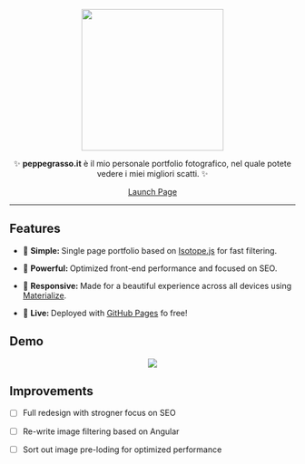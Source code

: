 <div align="center">
<p>
<img src="https://peppegr/github.io/img/Logo.png" width="250"/>
</p>


<p>✨ <strong>peppegrasso.it</strong> è il mio personale portfolio fotografico, nel quale potete vedere i miei migliori scatti. ✨</p>

<p><a href="http://peppegrasso.it" class="btn btn-primary btn-md">Launch Page</a></p>
</div>

---
## Features
* 🔩 <strong>Simple: </strong> Single page portfolio based on [Isotope.js](http://isotope.metafizzy.co/) for fast filtering.

* 💪 <strong>Powerful: </strong> Optimized front-end performance and focused on SEO.

* 📱 <strong>Responsive: </strong> Made for a beautiful experience across all devices using [Materialize](http://materializecss.com/). 

* 🎉 <strong>Live: </strong> Deployed with [GitHub Pages](https://pages.github.com/) fo free!

## Demo
<div align="center">
  <img src="http://i.imgur.com/NN2MDYj.jpg"/>
</div>




## Improvements
- [ ] Full redesign with strogner focus on SEO
- [ ] Re-write image filtering based on Angular
- [ ] Sort out image pre-loding for optimized performance

